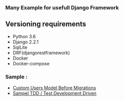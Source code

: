 ### Many Example for usefull Django Framework

## Versioning requirements
  - Python 3.6
  - Django 2.2.1
  - SqlLite
  - DRF(djangorestframework)
  - Docker
  - Docker-compose


### Sample :

* [Custom Users Model Before Migrations](https://github.com/Ekhel/django-practical/tree/master/practical/core)
* [Sampel TDD / Test Development Driven](https://github.com/Ekhel/django-practical/blob/master/practical/practical/tests.py)
